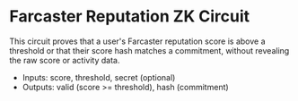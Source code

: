 # Farcaster Reputation ZK Circuit

This circuit proves that a user's Farcaster reputation score is above a threshold or that their score hash matches a commitment, without revealing the raw score or activity data.

- Inputs: score, threshold, secret (optional)
- Outputs: valid (score >= threshold), hash (commitment)

